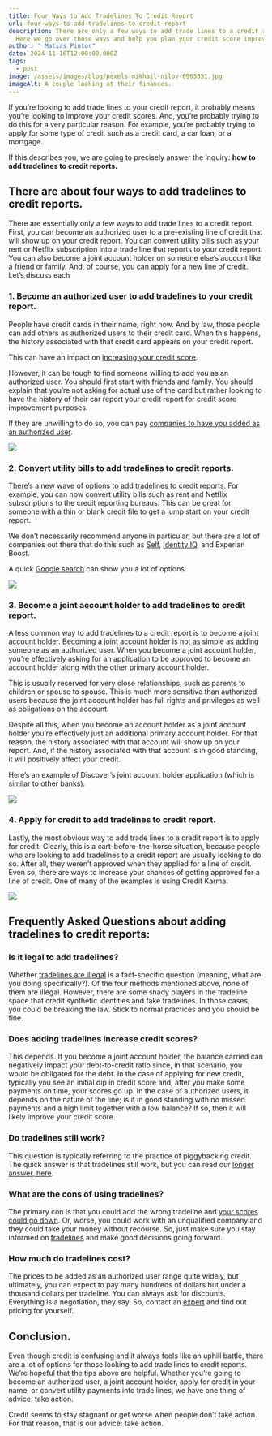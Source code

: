 ```yaml
---
title: Four Ways to Add Tradelines To Credit Report
url: four-ways-to-add-tradelines-to-credit-report
description: There are only a few ways to add trade lines to a credit report.
  Here we go over those ways and help you plan your credit score improvement.
author: " Matias Pintor"
date: 2024-11-16T12:00:00.000Z
tags:
  - post
image: /assets/images/blog/pexels-mikhail-nilov-6963051.jpg
imageAlt: A couple looking at their finances.
---
```

If you’re looking to add trade lines to your credit report, it probably means you’re looking to improve your credit scores. And, you’re probably trying to do this for a very particular reason. For example, you’re probably trying to apply for some type of credit such as a credit card, a car loan, or a mortgage.

If this describes you, we are going to precisely answer the inquiry: **how to add tradelines to credit reports.**


## There are about four ways to add tradelines to credit reports.

There are essentially only a few ways to add trade lines to a credit report. First, you can become an authorized user to a pre-existing line of credit that will show up on your credit report. You can convert utility bills such as your rent or Netflix subscription into a trade line that reports to your credit report. You can also become a joint account holder on someone else’s account like a friend or family. And, of course, you can apply for a new line of credit. Let’s discuss each

### 1. Become an authorized user to add tradelines to your credit report.

People have credit cards in their name, right now. And by law, those people can add others as authorized users to their credit card. When this happens, the history associated with that credit card appears on your credit report.

This can have an impact on [increasing your credit score](https://superiortradelines.com/knowledge-base-articles-about/results/).

However, it can be tough to find someone willing to add you as an authorized user. You should first start with friends and family. You should explain that you’re not asking for actual use of the card but rather looking to have the history of their car report your credit report for credit score improvement purposes.

If they are unwilling to do so, you can pay [companies to have you added as an authorized user](https://superiortradelines.com/).

![](/assets/images/blog/sthomepage.png)

### 2. Convert utility bills to add tradelines to credit reports.

There’s a new wave of options to add tradelines to credit reports. For example, you can now convert utility bills such as rent and Netflix subscriptions to the credit reporting bureaus. This can be great for someone with a thin or blank credit file to get a jump start on your credit report.

We don’t necessarily recommend anyone in particular, but there are a lot of companies out there that do this such as [Self](https://learn.self.inc/lpg/mpa/rent-bills-landing/), [Identity IQ](https://www.identityiq.com/education/3-ways-rent-payment-reporting-improves-your-credit/), and Experian Boost.

A quick [Google search](https://www.google.com/search?q=report+utility+bills) can show you a lot of options.

![](/assets/images/blog/convert-utility-bills-to-tradelines.png.webp)

### 3. Become a joint account holder to add tradelines to credit report.

A less common way to add tradelines to a credit report is to become a joint account holder. Becoming a joint account holder is not as simple as adding someone as an authorized user. When you become a joint account holder, you’re effectively asking for an application to be approved to become an account holder along with the other primary account holder.

This is usually reserved for very close relationships, such as parents to children or spouse to spouse. This is much more sensitive than authorized users because the joint account holder has full rights and privileges as well as obligations on the account.

Despite all this, when you become an account holder as a joint account holder you’re effectively just an additional primary account holder. For that reason, the history associated with that account will show up on your report. And, if the history associated with that account is in good standing, it will positively affect your credit.

Here’s an example of Discover’s joint account holder application (which is similar to other banks).

![](/assets/images/blog/example-of-joint-account-holder-application.png.webp)

### 4. Apply for credit to add tradelines to credit report.

Lastly, the most obvious way to add trade lines to a credit report is to apply for credit. Clearly, this is a cart-before-the-horse situation, because people who are looking to add tradelines to a credit report are usually looking to do so. After all, they weren’t approved when they applied for a line of credit. Even so, there are ways to increase your chances of getting approved for a line of credit. One of many of the examples is using Credit Karma.

![](/assets/images/blog/applying-for-credit-to-add-tradelines-to-credit-report.png.webp)

## Frequently Asked Questions about adding tradelines to credit reports:

### Is it legal to add tradelines?

Whether [tradelines are illegal](https://superiortradelines.com/tradelines/are-tradelines-legal/) is a fact-specific question (meaning, what are you doing specifically?). Of the four methods mentioned above, none of them are illegal. However, there are some shady players in the tradeline space that credit synthetic identities and fake tradelines. In those cases, you could be breaking the law. Stick to normal practices and you should be fine.

### Does adding tradelines increase credit scores?

This depends. If you become a joint account holder, the balance carried can negatively impact your debt-to-credit ratio since, in that scenario, you would be obligated for the debt. In the case of applying for new credit, typically you see an initial dip in credit score and, after you make some payments on time, your scores go up. In the case of authorized users, it depends on the nature of the line; is it in good standing with no missed payments and a high limit together with a low balance? If so, then it will likely improve your credit score.

### Do tradelines still work?

This question is typically referring to the practice of piggybacking credit. The quick answer is that tradelines still work, but you can read our [longer answer, here](https://superiortradelines.com/facts/do-tradelines-still-work-in-2021-yes-yes-they-do/).

### What are the cons of using tradelines?

The primary con is that you could add the wrong tradeline and [your scores could go down](https://superiortradelines.com/tradelines/tradelines-do-not-always-work/). Or, worse, you could work with an unqualified company and they could take your money without recourse. So, just make sure you stay informed on [tradelines](https://superiortradelines.com/tradelines/) and make good decisions going forward.

### How much do tradelines cost?

The prices to be added as an authorized user range quite widely, but ultimately, you can expect to pay many hundreds of dollars but under a thousand dollars per tradeline. You can always ask for discounts. Everything is a negotiation, they say. So, contact an [expert](https://superiortradelines.com/start/) and find out pricing for yourself.

## Conclusion.

Even though credit is confusing and it always feels like an uphill battle, there are a lot of options for those looking to add trade lines to credit reports. We’re hopeful that the tips above are helpful. Whether you’re going to become an authorized user, a joint account holder, apply for credit in your name, or convert utility payments into trade lines, we have one thing of advice: take action.

Credit seems to stay stagnant or get worse when people don’t take action. For that reason, that is our advice: take action.[](https://www.callowhillwebdesigns.com)
